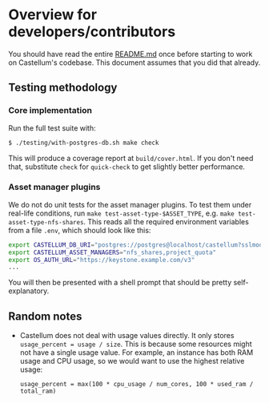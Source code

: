 # Overview for developers/contributors

You should have read the entire [README.md](./README.md) once before starting
to work on Castellum's codebase. This document assumes that you did that already.

## Testing methodology

### Core implementation

Run the full test suite with:

```sh
$ ./testing/with-postgres-db.sh make check
```

This will produce a coverage report at `build/cover.html`. If you don't need
that, substitute `check` for `quick-check` to get slightly better performance.

### Asset manager plugins

We do not do unit tests for the asset manager plugins. To test them under
real-life conditions, run `make test-asset-type-$ASSET_TYPE`, e.g.
`make test-asset-type-nfs-shares`. This reads all the required environment
variables from a file `.env`, which should look like this:

```sh
export CASTELLUM_DB_URI="postgres://postgres@localhost/castellum?sslmode=disable"
export CASTELLUM_ASSET_MANAGERS="nfs_shares,project_quota"
export OS_AUTH_URL="https://keystone.example.com/v3"
...
```

You will then be presented with a shell prompt that should be pretty self-explanatory.

## Random notes

- Castellum does not deal with usage values directly. It only stores
  `usage_percent = usage / size`. This is because some resources might not have
  a single usage value. For example, an instance has both RAM usage and CPU
  usage, so we would want to use the highest relative usage:

  ```
  usage_percent = max(100 * cpu_usage / num_cores, 100 * used_ram / total_ram)
  ```
